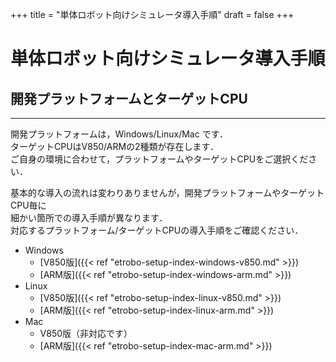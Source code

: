 +++
title = "単体ロボット向けシミュレータ導入手順"
draft = false
+++
# 単体ロボット向けシミュレータ導入手順



## 開発プラットフォームとターゲットCPU

------

開発プラットフォームは，Windows/Linux/Mac です．  
ターゲットCPUはV850/ARMの2種類が存在します．  
ご自身の環境に合わせて，プラットフォームやターゲットCPUをご選択ください．

基本的な導入の流れは変わりありませんが，開発プラットフォームやターゲットCPU毎に  
細かい箇所での導入手順が異なります．  
対応するプラットフォーム/ターゲットCPUの導入手順をご確認ください．

- Windows
    - [V850版]({{< ref "etrobo-setup-index-windows-v850.md" >}})
    - [ARM版]({{< ref "etrobo-setup-index-windows-arm.md" >}})
- Linux
    - [V850版]({{< ref "etrobo-setup-index-linux-v850.md" >}})
    - [ARM版]({{< ref "etrobo-setup-index-linux-arm.md" >}})
- Mac
    - V850版（非対応です）
    - [ARM版]({{< ref "etrobo-setup-index-mac-arm.md" >}})
